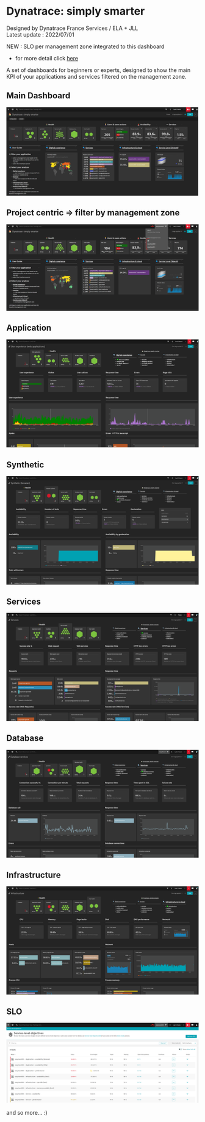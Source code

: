 # Dynatrace: simply smarter
Designed by Dynatrace France Services / ELA + JLL  
Latest update : 2022/07/01

NEW : SLO per management zone integrated to this dashboard  
 - for more detail click [here](https://github.com/dynatrace-ace-services/quickstart-ace-configurator/tree/main/SLO)


A set of dashboards for beginners or experts, designed to show the main KPI of your applications and services filtered on the management zone.
## Main Dashboard
![Dynatrace_simply_smarter](Dynatrace_simply_smarter.png)

## Project centric => filter by management zone
![MZ](MZ.png)

## Application
![Applications](Applications.png)

## Synthetic
![Synthetic2](Synthetic2.png)

## Services
![Services](Services.png)

## Database
![Database](Database.png)

## Infrastructure
![Infra](Infra.png)

## SLO
![SLO](SLO.png)

and so more... :)
